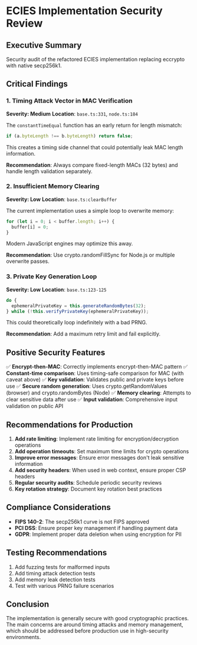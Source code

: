 # ECIES Implementation Security Review

## Executive Summary

Security audit of the refactored ECIES implementation replacing eccrypto with native secp256k1.

## Critical Findings

### 1. Timing Attack Vector in MAC Verification

**Severity: Medium**
**Location**: `base.ts:331`, `node.ts:184`

The `constantTimeEqual` function has an early return for length mismatch:

```typescript
if (a.byteLength !== b.byteLength) return false;
```

This creates a timing side channel that could potentially leak MAC length information.

**Recommendation**: Always compare fixed-length MACs (32 bytes) and handle length validation separately.

### 2. Insufficient Memory Clearing

**Severity: Low**
**Location**: `base.ts:clearBuffer`

The current implementation uses a simple loop to overwrite memory:

```typescript
for (let i = 0; i < buffer.length; i++) {
  buffer[i] = 0;
}
```

Modern JavaScript engines may optimize this away.

**Recommendation**: Use crypto.randomFillSync for Node.js or multiple overwrite passes.

### 3. Private Key Generation Loop

**Severity: Low**
**Location**: `base.ts:123-125`

```typescript
do {
  ephemeralPrivateKey = this.generateRandomBytes(32);
} while (!this.verifyPrivateKey(ephemeralPrivateKey));
```

This could theoretically loop indefinitely with a bad PRNG.

**Recommendation**: Add a maximum retry limit and fail explicitly.

## Positive Security Features

✅ **Encrypt-then-MAC**: Correctly implements encrypt-then-MAC pattern
✅ **Constant-time comparison**: Uses timing-safe comparison for MAC (with caveat above)
✅ **Key validation**: Validates public and private keys before use
✅ **Secure random generation**: Uses crypto.getRandomValues (browser) and crypto.randomBytes (Node)
✅ **Memory clearing**: Attempts to clear sensitive data after use
✅ **Input validation**: Comprehensive input validation on public API

## Recommendations for Production

1. **Add rate limiting**: Implement rate limiting for encryption/decryption operations
2. **Add operation timeouts**: Set maximum time limits for crypto operations
3. **Improve error messages**: Ensure error messages don't leak sensitive information
4. **Add security headers**: When used in web context, ensure proper CSP headers
5. **Regular security audits**: Schedule periodic security reviews
6. **Key rotation strategy**: Document key rotation best practices

## Compliance Considerations

- **FIPS 140-2**: The secp256k1 curve is not FIPS approved
- **PCI DSS**: Ensure proper key management if handling payment data
- **GDPR**: Implement proper data deletion when using encryption for PII

## Testing Recommendations

1. Add fuzzing tests for malformed inputs
2. Add timing attack detection tests
3. Add memory leak detection tests
4. Test with various PRNG failure scenarios

## Conclusion

The implementation is generally secure with good cryptographic practices. The main concerns are around timing attacks and memory management, which should be addressed before production use in high-security environments.
